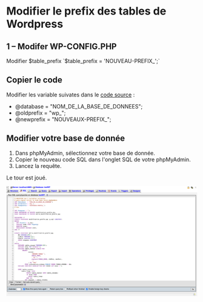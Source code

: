 # Modifier le prefix des tables de Wordpress
## 1 – Modifer WP-CONFIG.PHP
Modifier $table_prefix
`$table_prefix  = 'NOUVEAU-PREFIX_';`

## Copier le code

Modifier les variable suivates dans le [code source](https://raw.githubusercontent.com/picfab/WP_rename_prefix_SQL_request/main/rename%20prefix%20wordpress.sql) :

- @database  = "NOM_DE_LA_BASE_DE_DONNEES";
- @oldprefix = "wp_";
- @newprefix = "NOUVEAUX-PREFIX_";

## Modifier votre base de donnée
1. Dans phpMyAdmin, sélectionnez votre base de donnée.
2. Copier le nouveau code SQL dans l'onglet SQL de votre phpMyAdmin.
3. Lancez la requête.

Le tour est joué.

![Capture de phpMyAdmin](/PHPMYADMIN.png)


